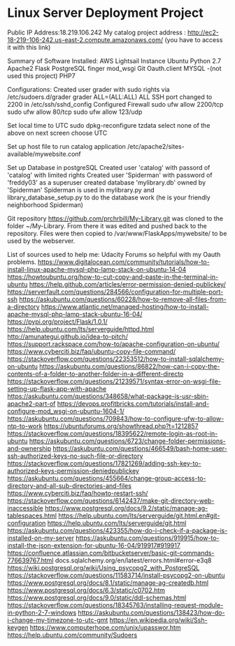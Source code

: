 # Linux Server Deployment Project

Public IP Address:18.219.106.242
My catalog project address : http://ec2-18-219-106-242.us-east-2.compute.amazonaws.com/
  (you have to access it with this link)
  
  Summary of Software Installed:
  AWS Lightsail Instance
  Ubuntu 
  Python 2.7
  Apache2
  Flask
  PostgreSQL
  finger
  mod_wsgi
  Git
  Oauth.client
  MYSQL -(not used this project)
  PHP7
  
 Configurations:
 Created user grader with sudo rights via /etc/sudoers.d/grader
  grader ALL=(ALL:ALL) ALL
  SSH port changed to 2200 in /etc/ssh/sshd_config
  Configured Firewall
   sudo ufw allow 2200/tcp
   sudo ufw allow 80/tcp
   sudo ufw allow 123/udp
  
 Set local time to UTC
    sudo dpkg-reconfigure tzdata
    select none of the above
    on next screen choose UTC
 
 Set up host file to run catalog application /etc/apache2/sites-available/mywebsite.conf
 
 Set up Database in postgreSQL
    Created user 'catalog' with passord of 'catalog' with limited rights
    Created user 'Spiderman' with password of 'freddy03' as a superuser
    created database 'mylibrary.db' owned by 'Spiderman'
    Spiderman is used in mylibrary.py and library_database_setup.py to do the database work
    (he is your friendly neighborhood Spiderman)
    
  Git repository https://github.com/prchrbill/My-Library.git was cloned
  to the folder ~/My-Library. From there it was edited and pushed
  back to the repository. Files were then copied to /var/www/FlaskApps/mywebsite/
  to be used by the webserver. 
  
List of sources used to help me:
  Udacity Forums so helpful with my Oauth problems.
  https://www.digitalocean.com/community/tutorials/how-to-install-linux-apache-mysql-php-lamp-stack-on-ubuntu-14-04
  https://howtoubuntu.org/how-to-cut-copy-and-paste-in-the-terminal-in-ubuntu
  https://help.github.com/articles/error-permission-denied-publickey/
  https://serverfault.com/questions/284566/configuration-for-multiple-port-ssh
  https://askubuntu.com/questions/60228/how-to-remove-all-files-from-a-directory
  https://www.atlantic.net/managed-hosting/how-to-install-apache-mysql-php-lamp-stack-ubuntu-16-04/
  https://pypi.org/project/Flask/1.0.1/
  https://help.ubuntu.com/lts/serverguide/httpd.html
  http://amunategui.github.io/idea-to-pitch/
  https://support.rackspace.com/how-to/apache-configuration-on-ubuntu/
  https://www.cyberciti.biz/faq/ubuntu-copy-file-command/
  https://stackoverflow.com/questions/22353512/how-to-install-sqlalchemy-on-ubuntu
  https://askubuntu.com/questions/86822/how-can-i-copy-the-contents-of-a-folder-to-another-folder-in-a-different-directo
  https://stackoverflow.com/questions/21239571/syntax-error-on-wsgi-file-setting-up-flask-app-with-apache
  https://askubuntu.com/questions/348658/what-package-is-usr-sbin-apache2-part-of
  https://devops.profitbricks.com/tutorials/install-and-configure-mod_wsgi-on-ubuntu-1604-1/
  https://askubuntu.com/questions/709843/how-to-configure-ufw-to-allow-ntp-to-work
  https://ubuntuforums.org/showthread.php?t=1212857
  https://stackoverflow.com/questions/18395622/remote-login-as-root-in-ubuntu
  https://askubuntu.com/questions/6723/change-folder-permissions-and-ownership
  https://askubuntu.com/questions/466549/bash-home-user-ssh-authorized-keys-no-such-file-or-directory
  https://stackoverflow.com/questions/17821269/adding-ssh-key-to-authorized-keys-permission-deniedpublickey
  https://askubuntu.com/questions/455664/change-group-access-to-directory-and-all-sub-directories-and-files
  https://www.cyberciti.biz/faq/howto-restart-ssh/
  https://stackoverflow.com/questions/6142437/make-git-directory-web-inaccessible
  https://www.postgresql.org/docs/9.2/static/manage-ag-tablespaces.html
  https://help.ubuntu.com/lts/serverguide/git.html.en#git-configuration
  https://help.ubuntu.com/lts/serverguide/git.html
  https://askubuntu.com/questions/423355/how-do-i-check-if-a-package-is-installed-on-my-server
  https://askubuntu.com/questions/919915/how-to-install-the-json-extension-for-ubuntu-16-04/919917#919917
  https://confluence.atlassian.com/bitbucketserver/basic-git-commands-776639767.html
  docs.sqlalchemy.org/en/latest/errors.html#error-e3q8
  https://wiki.postgresql.org/wiki/Using_psycopg2_with_PostgreSQL
  https://stackoverflow.com/questions/11583714/install-psycopg2-on-ubuntu
  https://www.postgresql.org/docs/8.1/static/manage-ag-createdb.html
  https://www.postgresql.org/docs/6.3/static/c0702.htm
  https://www.postgresql.org/docs/9.0/static/ddl-schemas.html
  https://stackoverflow.com/questions/18345763/installing-request-module-in-python-2-7-windows
  https://askubuntu.com/questions/138423/how-do-i-change-my-timezone-to-utc-gmt
  https://en.wikipedia.org/wiki/Ssh-keygen
  https://www.computerhope.com/unix/upasswor.htm
  https://help.ubuntu.com/community/Sudoers
